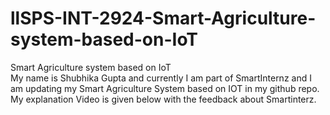 # llSPS-INT-2924-Smart-Agriculture-system-based-on-IoT
Smart Agriculture system based on IoT  
My name is Shubhika Gupta and currently I am part of SmartInternz and I am updating my Smart Agriculture System based on IOT in my github repo.  
My explanation Video is given below with the feedback about Smartinterz.  
